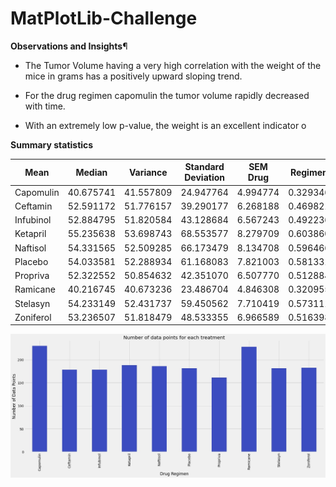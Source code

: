 # MatPlotLib-Challenge

**Observations and Insights**¶

- The Tumor Volume having a very high correlation with the weight of the mice in grams has a positively upward sloping trend.

- For the drug regimen capomulin the tumor volume rapidly decreased with time.

- With an extremely low p-value, the weight is an excellent indicator o



**Summary statistics**

|Mean	|Median	|Variance	|Standard Deviation	|SEM Drug |Regimen|
|---|---|---|---|---|---|
|Capomulin	|40.675741	|41.557809	|24.947764	|4.994774	|0.329346
|Ceftamin	|52.591172	|51.776157	|39.290177	|6.268188	|0.469821
|Infubinol	|52.884795	|51.820584	|43.128684	|6.567243	|0.492236
|Ketapril	|55.235638	|53.698743	|68.553577	|8.279709	|0.603860
|Naftisol	|54.331565	|52.509285	|66.173479	|8.134708	|0.596466
|Placebo	|54.033581	|52.288934	|61.168083	|7.821003	|0.581331
|Propriva	|52.322552	|50.854632	|42.351070	|6.507770	|0.512884
|Ramicane	|40.216745	|40.673236	|23.486704	|4.846308	|0.320955
|Stelasyn	|54.233149	|52.431737	|59.450562	|7.710419	|0.573111
|Zoniferol	|53.236507	|51.818479	|48.533355	|6.966589	|0.516398

![MatPlotLib-Challenge](https://github.com/cyffer/MatPlotLib-Challenge/blob/master/matplotgraph.jpg)
